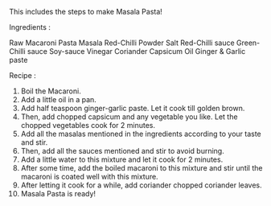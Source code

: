 This includes the steps to make Masala Pasta!


Ingredients :

Raw Macaroni
Pasta Masala
Red-Chilli Powder
Salt
Red-Chilli sauce
Green-Chilli sauce
Soy-sauce
Vinegar
Coriander
Capsicum
Oil
Ginger & Garlic paste


Recipe : 

1) Boil the Macaroni.
2) Add a little oil in a pan.
3) Add half teaspoon ginger-garlic paste. Let it cook till golden brown.
4) Then, add chopped capsicum and any vegetable you like. Let the chopped vegetables cook for 2 minutes.
5) Add all the masalas mentioned in the ingredients according to your taste and stir.
6) Then, add all the sauces mentioned and stir to avoid burning.
7) Add a little water to this mixture and let it cook for 2 minutes.
8) After some time, add the boiled macaroni to this mixture and stir until the macaroni is coated well with this mixture.
9) After letting it cook for a while, add coriander chopped coriander leaves.
10) Masala Pasta is ready!